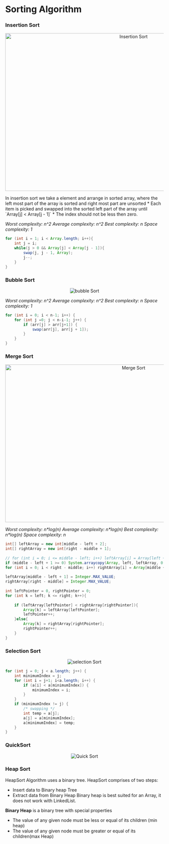 # Sorting Algorithm

### Insertion Sort

<p align="center">
    <img  src="https://miro.medium.com/max/3480/1*yDFbup1kr9sB0OGOxhfEaQ.gif" height="500vh" width="800vw" alt="Insertion Sort"/>
</p>
In insertion sort we take a element and arrange in sorted array, where the left most part of the array is sorted and right most part are unsorted 
* Each item is picked and swapped into the sorted left part of the array until `Array[j] < Array[j - 1]`
* The index should not be less then zero.

_Worst complexity: n^2_
_Average complexity: n^2_
_Best complexity: n_
_Space complexity: 1_

```java
for (int i = 1; i < Array.length; i++){  
    int j = i;  
    while(j > 0 && Array[j] < Array[j - 1]){  
        swap(j, j - 1, Array);  
        j--;  
    }  
}
```
### Bubble Sort

<p align="center">
    <img  src="https://miro.medium.com/max/3463/1*jCuqA5rX9ZkS0ecFgBhstA.gif" alt="bubble Sort"/>
</p>


_Worst complexity: n^2_ 
_Average complexity: n^2_
_Best complexity: n_
_Space complexity: 1_
```java
for (int i = 0; i < n-1; i++) {  
    for (int j =0; j < n-i-1; j++) {  
        if (arr[j] > arr[j+1]) { 
            swap(arr[j], arr[j + 1]);  
        }  
    }  
}
```
### Merge Sort

<p align="center">
    <img  src="https://miro.medium.com/max/3825/1*dpho84T29TjBbmzoDicILA.gif" height="500vh" width="800vw" alt="Merge Sort"/>
</p>

_Worst complexity: n*log(n)_
_Average complexity: n*log(n)_
_Best complexity: n*log(n)_
_Space complexity: n_

```java
int[] leftArray = new int[middle - left + 2];  
int[] rightArray = new int[right - middle + 1];  
  
// for (int i = 0; i <= middle - left; i++) leftArray[i] = Array[left + i];  
if (middle - left + 1 >= 0) System.arraycopy(Array, left, leftArray, 0, middle - left + 1);  
for (int i = 0; i < right - middle; i++) rightArray[i] = Array[middle + 1 + i];  
  
leftArray[middle - left + 1] = Integer.MAX_VALUE;  
rightArray[right - middle] = Integer.MAX_VALUE;  
  
int leftPointer = 0, rightPointer = 0;  
for (int k = left; k <= right; k++){  
  
    if (leftArray[leftPointer] < rightArray[rightPointer]){  
        Array[k] = leftArray[leftPointer];  
        leftPointer++;  
    }else{  
        Array[k] = rightArray[rightPointer];  
        rightPointer++;  
    }  
}
```
### Selection Sort

<p align="center">
    <img  src="https://gifimage.net/wp-content/uploads/2018/05/selection-sort-gif-12.gif" alt="selection Sort"/>
</p>

```java
for (int j = 0; j < a.length; j++) {
    int minimumIndex = j;
    for (int i = j+1; i<a.length; i++) {
        if (a[i] < a[minimumIndex]) {
            minimumIndex = i;
        }
    }
    if (minimumIndex != j) {
        /* swapping */
        int temp = a[j];
        a[j] = a[minimumIndex];
        a[minimumIndex] = temp;
    }
}
```


### QuickSort
<p align="center">
    <img  src="https://miro.medium.com/max/3463/1*li2R53Ax1CHoFlpkNgudtQ.gif" alt="Quick Sort"/>
</p>

### Heap Sort
HeapSort Algorithm uses a binary tree. HeapSort comprises of two steps:
* Insert data to Binary heap Tree
* Extract data from Binary Heap
Binary heap is best suited for an Array, it does not work with LinkedList.

**Binary Heap** is a binary tree with special properties
- The value of any given node must be less or equal of its children (min heap)
- The value of any given node must be greater or equal of its children(max Heap)
